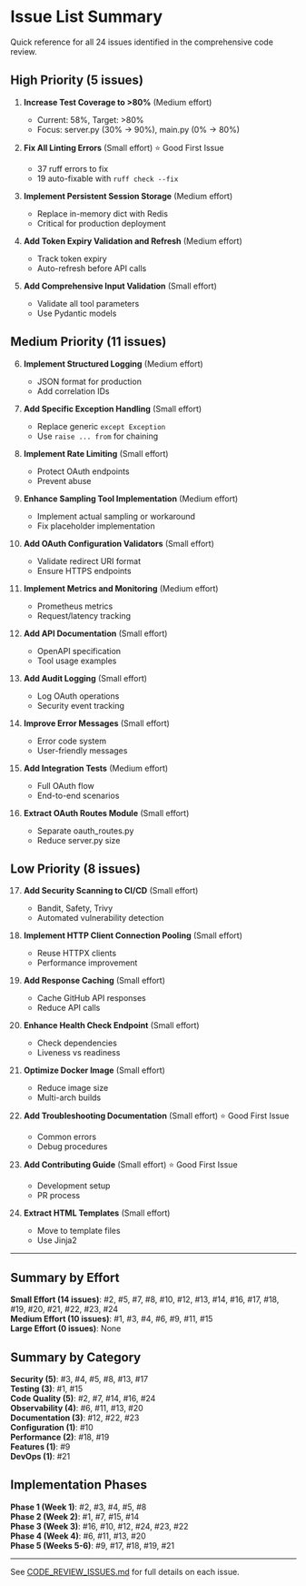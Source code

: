 # Issue List Summary

Quick reference for all 24 issues identified in the comprehensive code review.

## High Priority (5 issues)

1. **Increase Test Coverage to >80%** (Medium effort)
   - Current: 58%, Target: >80%
   - Focus: server.py (30% → 90%), main.py (0% → 80%)
   
2. **Fix All Linting Errors** (Small effort) ⭐ Good First Issue
   - 37 ruff errors to fix
   - 19 auto-fixable with `ruff check --fix`
   
3. **Implement Persistent Session Storage** (Medium effort)
   - Replace in-memory dict with Redis
   - Critical for production deployment
   
4. **Add Token Expiry Validation and Refresh** (Medium effort)
   - Track token expiry
   - Auto-refresh before API calls
   
5. **Add Comprehensive Input Validation** (Small effort)
   - Validate all tool parameters
   - Use Pydantic models

## Medium Priority (11 issues)

6. **Implement Structured Logging** (Medium effort)
   - JSON format for production
   - Add correlation IDs
   
7. **Add Specific Exception Handling** (Small effort)
   - Replace generic `except Exception`
   - Use `raise ... from` for chaining
   
8. **Implement Rate Limiting** (Small effort)
   - Protect OAuth endpoints
   - Prevent abuse
   
9. **Enhance Sampling Tool Implementation** (Medium effort)
   - Implement actual sampling or workaround
   - Fix placeholder implementation
   
10. **Add OAuth Configuration Validators** (Small effort)
    - Validate redirect URI format
    - Ensure HTTPS endpoints
    
11. **Implement Metrics and Monitoring** (Medium effort)
    - Prometheus metrics
    - Request/latency tracking
    
12. **Add API Documentation** (Small effort)
    - OpenAPI specification
    - Tool usage examples
    
13. **Add Audit Logging** (Small effort)
    - Log OAuth operations
    - Security event tracking
    
14. **Improve Error Messages** (Small effort)
    - Error code system
    - User-friendly messages
    
15. **Add Integration Tests** (Medium effort)
    - Full OAuth flow
    - End-to-end scenarios
    
16. **Extract OAuth Routes Module** (Small effort)
    - Separate oauth_routes.py
    - Reduce server.py size

## Low Priority (8 issues)

17. **Add Security Scanning to CI/CD** (Small effort)
    - Bandit, Safety, Trivy
    - Automated vulnerability detection
    
18. **Implement HTTP Client Connection Pooling** (Small effort)
    - Reuse HTTPX clients
    - Performance improvement
    
19. **Add Response Caching** (Small effort)
    - Cache GitHub API responses
    - Reduce API calls
    
20. **Enhance Health Check Endpoint** (Small effort)
    - Check dependencies
    - Liveness vs readiness
    
21. **Optimize Docker Image** (Small effort)
    - Reduce image size
    - Multi-arch builds
    
22. **Add Troubleshooting Documentation** (Small effort) ⭐ Good First Issue
    - Common errors
    - Debug procedures
    
23. **Add Contributing Guide** (Small effort) ⭐ Good First Issue
    - Development setup
    - PR process
    
24. **Extract HTML Templates** (Small effort)
    - Move to template files
    - Use Jinja2

---

## Summary by Effort

**Small Effort (14 issues)**: #2, #5, #7, #8, #10, #12, #13, #14, #16, #17, #18, #19, #20, #21, #22, #23, #24  
**Medium Effort (10 issues)**: #1, #3, #4, #6, #9, #11, #15  
**Large Effort (0 issues)**: None

## Summary by Category

**Security (5)**: #3, #4, #5, #8, #13, #17  
**Testing (3)**: #1, #15  
**Code Quality (5)**: #2, #7, #14, #16, #24  
**Observability (4)**: #6, #11, #13, #20  
**Documentation (3)**: #12, #22, #23  
**Configuration (1)**: #10  
**Performance (2)**: #18, #19  
**Features (1)**: #9  
**DevOps (1)**: #21  

## Implementation Phases

**Phase 1 (Week 1)**: #2, #3, #4, #5, #8  
**Phase 2 (Week 2)**: #1, #7, #15, #14  
**Phase 3 (Week 3)**: #16, #10, #12, #24, #23, #22  
**Phase 4 (Week 4)**: #6, #11, #13, #20  
**Phase 5 (Weeks 5-6)**: #9, #17, #18, #19, #21  

---

See [CODE_REVIEW_ISSUES.md](CODE_REVIEW_ISSUES.md) for full details on each issue.
